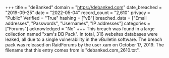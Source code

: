 +++
title = "deBanked"
domain = "https://debanked.com"
date_breached = "2019-09-25"
date = "2022-05-04"
record_count = "2,610"
privacy = "Public"
Verified = "True"
hashing = ["vB"]
breached_data = ["Email addresses", "Passwords", "Usernames", "IP addresses"]
categories = ["Forums"]
acknowledged = "No"
+++
This breach was found in a large collection named "xam's DB Pack". In total, 316 websites databases were leaked, all due to a single vulnerability in the vBulletin software. The breach pack was released on RaidForums by the user xam on October 17, 2019. The filename that this entry comes from is "debanked.com_2610.txt".

